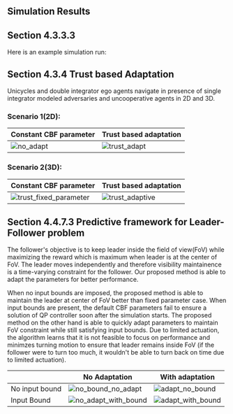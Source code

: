 
## Simulation Results

## Section 4.3.3.3

Here is an example simulation run:


## Section 4.3.4 Trust based Adaptation

Unicycles and double integrator ego agents navigate in presence of single integrator modeled adversaries and uncooperative agents in 2D and 3D.

### Scenario 1(2D):
| Constant CBF parameter | Trust based adaptation |
| --------------| -------------------|
| ![no_adapt](https://user-images.githubusercontent.com/19849515/227721767-75d395db-ca03-47b3-a1cd-08284ad61e6d.gif)| ![trust_adapt](https://user-images.githubusercontent.com/19849515/227721791-3695f2fa-b748-4309-92fa-3d8fb2dfe6f3.gif) |

### Scenario 2(3D): 
| Constant CBF parameter | Trust based adaptation |
| --------------| -------------------|
| ![trust_fixed_parameter](https://user-images.githubusercontent.com/19849515/227721066-e2492b6c-eb11-4a0a-86df-677381d555c3.gif) | ![trust_adaptive](https://user-images.githubusercontent.com/19849515/227721079-a36a6ab0-cb4d-4f57-84d8-bf4628020085.gif) |

## Section 4.4.7.3 Predictive framework for Leader-Follower problem
The follower's objective is to keep leader inside the field of view(FoV) while maximizing the reward which is maximum when leader is at the center of FoV. The leader moves independently and therefore visibility maintainence is a time-varying constraint for the follower. Our proposed method is able to adapt the parameters for better performance. 

When no input bounds are imposed, the proposed method is able to maintain the leader at center of FoV better than fixed parameter case. When input bounds are present, the default CBF parameters fail to ensure a solution of QP controller soon after the simulation starts. The proposed method on the other hand is able to quickly adapt parameters to maintain FoV constraint while still satisfying input bounds. Due to limited actuation, the algorithm learns that it is not feasible to focus on performance and minimzes turning motion to ensure that leader remains inside FoV (if the follower were to turn too much, it wouldn't be able to turn back on time due to limited actuation).

|  | No Adaptation | With adaptation |
| --------------| -------------------| -----------------|
| No input bound | ![no_bound_no_adapt](https://user-images.githubusercontent.com/19849515/227720687-a3f1142f-7004-4c7d-b572-b90d29fb6d71.gif) | ![adapt_no_bound](https://user-images.githubusercontent.com/19849515/227720750-57c96b16-f799-44ae-b97d-8fe5f21349dc.gif) |
| Input Bound | ![no_adapt_with_bound](https://user-images.githubusercontent.com/19849515/227720777-b5909dec-079d-4dc3-8562-d94a4118f344.gif) | ![adapt_with_bound](https://user-images.githubusercontent.com/19849515/227720799-cfb15944-8b8e-425c-82a5-33349336f1b3.gif) |




